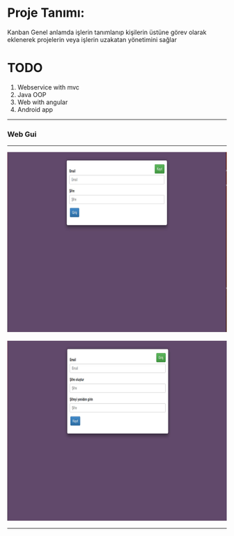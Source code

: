 Proje Tanımı:
=======
Kanban Genel anlamda işlerin tanımlanıp kişilerin üstüne görev olarak eklenerek projelerin veya işlerin uzakatan yönetimini sağlar

TODO
=========
1. Webservice with mvc
2. Java OOP
3. Web with angular
4. Android app

---------------------------
<h3>Web Gui</h3>
 
<hr align="center">
<img src="https://github.com/mehmetdik/Kanban/blob/master/img/login.jpg" height="412" width="850">&nbsp;<br>
<img src="https://github.com/mehmetdik/Kanban/blob/master/img/register.jpg" height="412" width="850"><br>
<hr>
